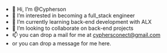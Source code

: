 - 👋 Hi, I’m @Cypherson
- 👀 I’m interested in becoming a full_stack engineer
- 🌱 I’m currently learning back-end development with ALX
- 💞️ I’m looking to collaborate on back-end projects
- 📫 you can drop a mail for me at cyphersconect@gmail.com
- or you can drop a message for me here.
